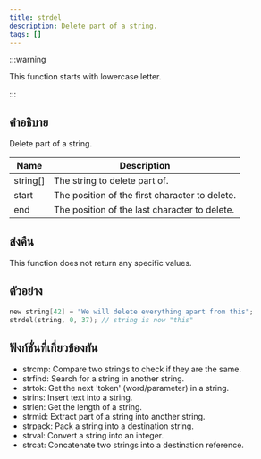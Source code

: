 ```yaml
---
title: strdel
description: Delete part of a string.
tags: []
---
```


:::warning

This function starts with lowercase letter.

:::

## คำอธิบาย

Delete part of a string.

| Name     | Description                                    |
| -------- | ---------------------------------------------- |
| string[] | The string to delete part of.                  |
| start    | The position of the first character to delete. |
| end      | The position of the last character to delete.  |

## ส่งคืน

This function does not return any specific values.

## ตัวอย่าง

```c
new string[42] = "We will delete everything apart from this";
strdel(string, 0, 37); // string is now "this"
```

## ฟังก์ชั่นที่เกี่ยวข้องกัน

- strcmp: Compare two strings to check if they are the same.
- strfind: Search for a string in another string.
- strtok: Get the next 'token' (word/parameter) in a string.
- strins: Insert text into a string.
- strlen: Get the length of a string.
- strmid: Extract part of a string into another string.
- strpack: Pack a string into a destination string.
- strval: Convert a string into an integer.
- strcat: Concatenate two strings into a destination reference.
